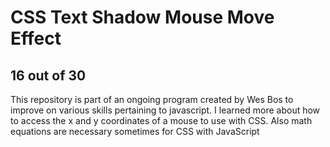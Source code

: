 # CSS Text Shadow Mouse Move Effect
## 16 out of 30
This repository is part of an ongoing program created by Wes Bos to improve on various skills pertaining to javascript. 
I learned more about how to access the x and y coordinates of a mouse to use with CSS. Also math equations are necessary
sometimes for CSS with JavaScript
